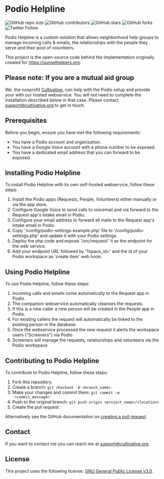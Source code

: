 # Podio Helpline

![GitHub repo size](https://img.shields.io/github/repo-size/cultivative/podio-helpline)
![GitHub contributors](https://img.shields.io/github/contributors/cultivative/podio-helpline)
![GitHub stars](https://img.shields.io/github/stars/cultivative/podio-helpline?style=social)
![GitHub forks](https://img.shields.io/github/forks/cultivative/podio-helpline?style=social)
![Twitter Follow](https://img.shields.io/twitter/follow/cultivative?style=social)

Podio Helpline is a custom solution that allows neighborhood help groups to manage incoming calls & emails, the relationships with the people they serve and their pool of volunteers.

This project is the open-source code behind the implementation originally created for https://sunsethelpers.org. 

## Please note: If you are a mutual aid group
We, the nonprofit [Cultivative](https://cultivative.org), can help with the Podio setup and provide your with our hosted webservice. 
You will not need to complete the installation described below in that case. Please contact [support@cultivative.org](mailto:support@cultivative.org)</a> to get in touch.

## Prerequisites

Before you begin, ensure you have met the following requirements:
* You have a Podio account and organization.
* You have a Google Voice account with a phone number to be exposed.
* You have a dedicated email address that you can forward to be exposed.

## Installing Podio Helpline

To install Podio Helpline with its own self-hosted webservice, follow these steps:

1. Install the Podio apps (Requests, People, Volunteers) either manually or via the app store.
2. Configure Google Voice to send calls to voicemail and via forward to the Request app's intake email in Podio.
3. Configure your email address to forward all mails to the Request app's intake email in Podio.
3. Copy '/config/podio-settings-example.php' file to '/config/podio-settings.php' and update it with your Podio settings.
4. Deploy the php code and expose '/src/request/' it as the endpoint for the web service.
5. Add your endpoint URL followed by '?space_id=' and the id of your Podio workspace as 'create item' web hook:

## Using Podio Helpline

To use Podio Helpline, follow these steps:

1. Incoming calls and emails come automatically to the Request app in Podio.
2. The companion webservice automatically cleanses the requests.
3. If this is a new caller a new person will be created in the People app in Podio.
4. For existing callers the request will automatically be linked to the existing person in the database
5. Once the webservice processed the new request it alerts the workspace users ("Screeners") via Podio   
2. Screeners will manage the requests, relationships and volunteers via the Podio workspace

## Contributing to Podio Helpline

To contribute to Podio Helpline, follow these steps:

1. Fork this repository.
2. Create a branch: `git checkout -b <branch_name>`.
3. Make your changes and commit them: `git commit -m '<commit_message>'`
4. Push to the original branch: `git push origin <project_name>/<location>`
5. Create the pull request.

Alternatively see the GitHub documentation on [creating a pull request](https://help.github.com/en/github/collaborating-with-issues-and-pull-requests/creating-a-pull-request).

## Contact

If you want to contact me you can reach me at [support@cultivative.org](mailto:support@cultivative.org).

## License

This project uses the following license: [GNU General Public License v3.0](https://github.com/cultivative/podio-helpline/blob/master/LICENSE).
